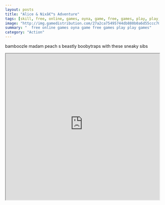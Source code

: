 ```yaml
---
layout: posts
title: "Alice & Nixâ€™s Adventure"
tags: [skill, free, online, games, oyna, game, free, games, play, play, games]
image: "http://img.gamedistribution.com/27a2ca75495744db880b0a6d55ccc70c.jpg"
summary: "  free online games oyna game free games play play games"
category: "Action"
---
```


bamboozle madam peach s beastly boobytraps with these sneaky sibs

<iframe width="100%" height="480px;" src="http://flash.gamedistribution.com?game=27a2ca75495744db880b0a6d55ccc70c"></iframe>